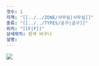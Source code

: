 ```yaml
---
갯수: 1
지역: "[[../../ZONE/사무실|사무실]]"
종류: "[[../../TYPES/공구|공구]]"
위치: "[[F|F]]"
상세위치: 흰색 바구니
설명: 
---
```

![](http://192.168.50.22/images/240607_IMG_0180.jpg)